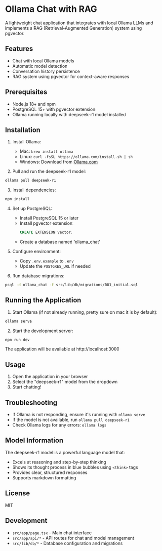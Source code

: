 # Ollama Chat with RAG

A lightweight chat application that integrates with local Ollama LLMs and implements a RAG (Retrieval-Augmented Generation) system using pgvector.

## Features

- Chat with local Ollama models
- Automatic model detection
- Conversation history persistence
- RAG system using pgvector for context-aware responses

## Prerequisites

- Node.js 18+ and npm
- PostgreSQL 15+ with pgvector extension
- Ollama running locally with deepseek-r1 model installed

## Installation

1. Install Ollama:
   - Mac: `brew install ollama`
   - Linux: `curl -fsSL https://ollama.com/install.sh | sh`
   - Windows: Download from [Ollama.com](https://ollama.com)

2. Pull and run the deepseek-r1 model:
```bash
ollama pull deepseek-r1
```

3. Install dependencies:
```bash
npm install
```

4. Set up PostgreSQL:
   - Install PostgreSQL 15 or later
   - Install pgvector extension:
     ```sql
     CREATE EXTENSION vector;
     ```
   - Create a database named 'ollama_chat'

5. Configure environment:
   - Copy `.env.example` to `.env`
   - Update the `POSTGRES_URL` if needed

6. Run database migrations:
```bash
psql -d ollama_chat -f src/lib/db/migrations/001_initial.sql
```

## Running the Application

1. Start Ollama (if not already running, pretty sure on mac it is by default):
```bash
ollama serve
```

2. Start the development server:
```bash
npm run dev
```

The application will be available at http://localhost:3000

## Usage

1. Open the application in your browser
2. Select the "deepseek-r1" model from the dropdown
3. Start chatting!

## Troubleshooting

- If Ollama is not responding, ensure it's running with `ollama serve`
- If the model is not available, run `ollama pull deepseek-r1`
- Check Ollama logs for any errors: `ollama logs`

## Model Information

The deepseek-r1 model is a powerful language model that:
- Excels at reasoning and step-by-step thinking
- Shows its thought process in blue bubbles using `<think>` tags
- Provides clear, structured responses
- Supports markdown formatting

## License

MIT

## Development

- `src/app/page.tsx` - Main chat interface
- `src/app/api/*` - API routes for chat and model management
- `src/lib/db/*` - Database configuration and migrations
